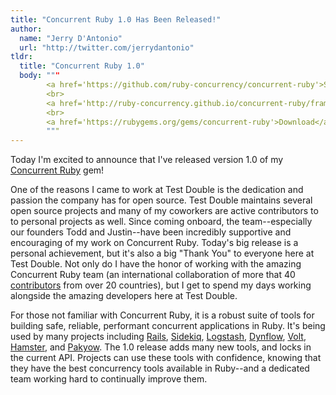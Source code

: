 ```yaml
---
title: "Concurrent Ruby 1.0 Has Been Released!"
author:
  name: "Jerry D'Antonio"
  url: "http://twitter.com/jerrydantonio"
tldr:
  title: "Concurrent Ruby 1.0"
  body: """
        <a href='https://github.com/ruby-concurrency/concurrent-ruby'>Source code</a>
        <br>
        <a href='http://ruby-concurrency.github.io/concurrent-ruby/frames.html'>API documentation</a>
        <br>
        <a href='https://rubygems.org/gems/concurrent-ruby'>Download</a>
        """
---
```


Today I'm excited to announce that I've released version 1.0 of my [Concurrent Ruby](https://github.com/ruby-concurrency/concurrent-ruby) gem!

One of the reasons I came to work at Test Double is the dedication and passion the company has for open source. Test Double maintains several open source projects and many of my coworkers are active contributors to to personal projects as well. Since coming onboard, the team--especially our founders Todd and Justin--have been incredibly supportive and encouraging of my work on Concurrent Ruby. Today's big release is a personal achievement, but it's also a big "Thank You" to everyone here at Test Double. Not only do I have the honor of working with the amazing Concurrent Ruby team (an international collaboration of more that 40 [contributors](https://github.com/ruby-concurrency/concurrent-ruby/graphs/contributors) from over 20 countries), but I get to spend my days working alongside the amazing developers here at Test Double.

For those not familiar with Concurrent Ruby, it is a robust suite of tools for building safe, reliable, performant concurrent applications in Ruby. It's being used by many projects including [Rails](https://github.com/rails/rails), [Sidekiq](https://github.com/mperham/sidekiq), [Logstash](https://github.com/elastic/logstash), [Dynflow](https://github.com/Dynflow/dynflow/), [Volt](https://github.com/voltrb/volt), [Hamster](https://github.com/hamstergem/hamster), and [Pakyow](https://github.com/pakyow/pakyow). The 1.0 release adds many new tools, and locks in the current API. Projects can use these tools with confidence, knowing that they have the best concurrency tools available in Ruby--and a dedicated team working hard to continually improve them.
